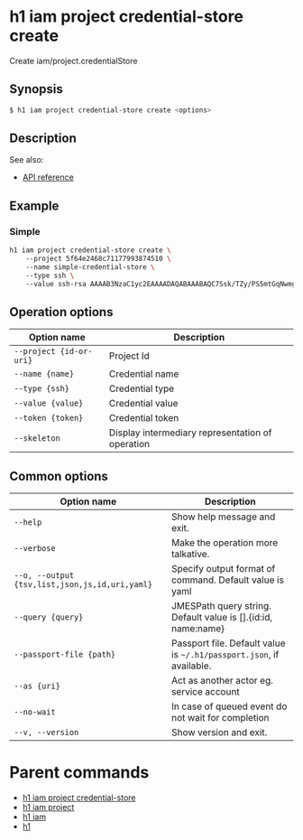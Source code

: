 
# h1 iam project credential-store create

Create iam/project.credentialStore

## Synopsis

```bash
$ h1 iam project credential-store create <options>
```

## Description

See also:

* [API reference](https://api.hyperone.com/v2/docs#operation/iam_project_credentialStore_create)

## Example


### Simple

```bash
h1 iam project credential-store create \ 
	--project 5f64e2468c71177993874510 \ 
	--name simple-credential-store \ 
	--type ssh \ 
	--value ssh-rsa AAAAB3NzaC1yc2EAAAADAQABAAABAQC7Ssk/TZy/PS5mtGqNwmgfukrA/QrpW3oyrMM3KViHO9wtIwu1BapTdmUxIWi7TX1Nl51i8040CvTstfi11O4jMk2E5lGYp0TIduo8B8Qo/0wO6s2BrXHtLI1FlctkQacrKTnSINrSEcBbIO6G//S4fiRI5ioK8OAPt/qJK1k74AOnrupsXxTUYggmmIJfto8r1c3ZAhfwnJ4D0SDCoWjL4PLh/UGQv7sN20Z/afWVDCa78TnQ6lGlJe6VRSqoT09kJpt2CW0Pa3Ij1QaSJp6ENHpWAWGLyiwW8rLxCqFriz333yf0zzw2QmiyyNHe1ITG2goJU05pHEYyzYq6xo5X
```

## Operation options

| Option name                 | Description                                      |
| --------------------------- | ------------------------------------------------ |
| ```--project {id-or-uri}``` | Project Id                                       |
| ```--name {name}```         | Credential name                                  |
| ```--type {ssh}```          | Credential type                                  |
| ```--value {value}```       | Credential value                                 |
| ```--token {token}```       | Credential token                                 |
| ```--skeleton```            | Display intermediary representation of operation |

## Common options

| Option name                                        | Description                                                              |
| -------------------------------------------------- | ------------------------------------------------------------------------ |
| ```--help```                                       | Show help message and exit.                                              |
| ```--verbose```                                    | Make the operation more talkative.                                       |
| ```--o, --output {tsv,list,json,js,id,uri,yaml}``` | Specify output format of command. Default value is yaml                  |
| ```--query {query}```                              | JMESPath query string. Default value is [].\{id:id, name:name\}          |
| ```--passport-file {path}```                       | Passport file. Default value is ```~/.h1/passport.json```, if available. |
| ```--as {uri}```                                   | Act as another actor eg. service account                                 |
| ```--no-wait```                                    | In case of queued event do not wait for completion                       |
| ```--v, --version```                               | Show version and exit.                                                   |

# Parent commands

* [h1 iam project credential-store](./../README.md)
* [h1 iam project](./../../README.md)
* [h1 iam](./../../../README.md)
* [h1](./../../../../README.md)
